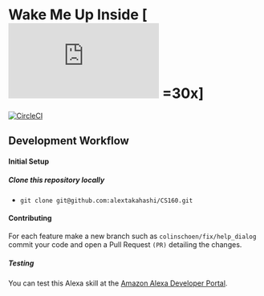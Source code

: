 Wake Me Up Inside
[![Logo](http://img.colinschoen.com/image.php?di=OJ8N) =30x]
===================

[![CircleCI](https://circleci.com/gh/alextakahashi/CS160.svg?style=svg&circle-token=ce788bfb7742f8bd709b8785a4d44470726b718c)](https://circleci.com/gh/alextakahashi/CS160)

Development Workflow
----------------


####  Initial Setup

##### Clone this repository locally

 - `git clone git@github.com:alextakahashi/CS160.git`

#### Contributing

For each feature make a new branch such as `colinschoen/fix/help_dialog` commit your code and open a Pull Request `(PR)`  detailing the changes. 

##### Testing

You can test this Alexa skill at the [Amazon Alexa Developer Portal](https://developer.amazon.com/alexa). 
